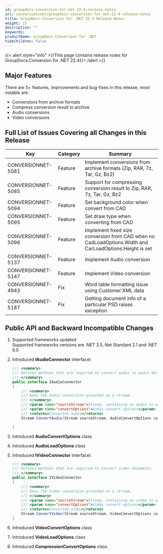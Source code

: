 ```yaml
---
id: groupdocs-conversion-for-net-22-4-release-notes
url: conversion/net/groupdocs-conversion-for-net-22-4-release-notes
title: GroupDocs.Conversion for .NET 22.4 Release Notes
weight: 22
description: ""
keywords: 
productName: GroupDocs.Conversion for .NET
hideChildren: False
---
```

{{< alert style="info" >}}This page contains release notes for GroupDocs.Conversion for .NET 22.4{{< /alert >}}

## Major Features

There are 5+ features, improvements and bug-fixes in this release, most notable are:

*   Conversions from archive formats
*   Compress conversion result to archive
*   Audio conversions
*   Video conversions

## Full List of Issues Covering all Changes in this Release


| Key | Category | Summary |
| --- | --- | --- |
| CONVERSIONNET-5081 | Feature | Implement conversions from archive formats (Zip, RAR, 7z, Tar, Gz, Bz2) |
| CONVERSIONNET-5085 | Feature | Support for compressing conversion result to Zip, RAR, 7z, Tar, Gz, Bz2 |
| CONVERSIONNET-5094 | Feature | Set background color when convert from CAD |
| CONVERSIONNET-5095 | Feature | Set draw type when converting from CAD |
| CONVERSIONNET-5096 | Feature | Implement fixed size conversion from CAD when no CadLoadOptions.Width and CarLoadOptions.Height is set |
| CONVERSIONNET-5137 | Feature | Implement Audio conversion |
| CONVERSIONNET-5147 | Feature | Implement Video conversion |
| CONVERSIONNET-4943 | Fix | Word table formatting issue using Customer XML data |
| CONVERSIONNET-5187 | Fix | Getting document info of a particular PSD raises exception |


## Public API and Backward Incompatible Changes

1.  Supported frameworks updated\
    Supported frameworks versions are .NET 3.5, Net Standard 2.1 and .NET 6.0

2.  Introduced **IAudioConnector** interface\
    
    ```csharp
    /// <summary>
    /// Defines methods that are required to convert audio to audio documents.
    /// </summary>
    public interface IAudioConnector
    {
        /// <summary>
        /// Does the Audio conversion provided as a stream.
        /// </summary>
        /// <param name="sourceStream">Stream, containing an audio to process</param>
        /// <param name="convertOptions">Audio convert options</param>
        /// <returns>Converted audio</returns>
        Stream ConvertAudio(Stream sourceStream, AudioConvertOptions convertOptions);

    }
    ```
3.  Introduced **AudioConvertOptions** class
4.  Introduced **AudioLoadOptions** class
5.  Introduced **IVideoConnector** interface\
    
    ```csharp
    /// <summary>
    /// Defines methods that are required to convert video documents.
    /// </summary>
    public interface IVideoConnector
    {
        /// <summary>
        /// Does the Video conversion provided as a stream.
        /// </summary>
        /// <param name="sourceStream">Stream, containing an video to process</param>
        /// <param name="convertOptions">Video convert options</param>
        /// <returns>Converted video</returns>
        Stream ConvertVideo(Stream sourceStream, VideoConvertOptions convertOptions);
    }
    ```
6.  Introduced **VideoConvertOptions** class
7.  Introduced **VideoLoadOptions** class
8.  Introduced **CompressionConvertOptions** class